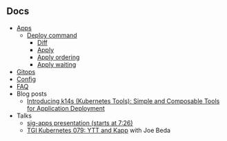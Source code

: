 ## Docs

- [Apps](apps.md)
  - [Deploy command](apps.md#deploy)
    - [Diff](diff.md)
    - [Apply](apply.md)
    - [Apply ordering](apply-ordering.md)
    - [Apply waiting](apply-waiting.md)
- [Gitops](gitops.md)
- [Config](config.md)
- [FAQ](faq.md)
- Blog posts
  - [Introducing k14s (Kubernetes Tools): Simple and Composable Tools for Application Deployment](https://content.pivotal.io/blog/introducing-k14s-kubernetes-tools-simple-and-composable-tools-for-application-deployment)
- Talks
  - [sig-apps presentation (starts at 7:26)](https://www.youtube.com/watch?v=lYrt1cF6IoE&feature=youtu.be&t=446)
  - [TGI Kubernetes 079: YTT and Kapp](https://www.youtube.com/watch?v=CSglwNTQiYg) with Joe Beda
